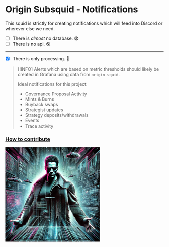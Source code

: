 # Origin Subsquid - Notifications

This squid is strictly for creating notifications which will feed into Discord or wherever else we need.

- [ ] There is *almost* no database. 😨
- [ ] There is no api. 😰

---

- [x] There is only processing. 🫢

> [!INFO]
> Alerts which are based on metric thresholds should likely be created in Grafana using data from `origin-squid`.
>
> Ideal notifications for this project:
> - Governance Proposal Activity
> - Mints & Burns
> - Buyback swaps
> - Strategist updates
> - Strategy deposits/withdrawals
> - Events
> - Trace activity

### [How to contribute](CONTRIBUTE.md)

<img alt="neo-ai.png" height="300" src="neo-ai.png" width="300"/>
